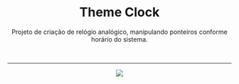 <h1 align="center"> Theme Clock </h1>

<p align="center"> Projeto de criação de relógio analógico, manipulando ponteiros conforme horário do sistema.</p>

</br> <hr>

<p align = "center"><img src= "./.github/Theme Clock.gif"></p>
